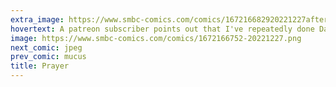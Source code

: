```yaml
---
extra_image: https://www.smbc-comics.com/comics/167216682920221227after.png
hovertext: A patreon subscriber points out that I've repeatedly done Daniel Dennett-related comics on Boxing Day, and that is the most wonderful coincidence I can image.
image: https://www.smbc-comics.com/comics/1672166752-20221227.png
next_comic: jpeg
prev_comic: mucus
title: Prayer
---
```



